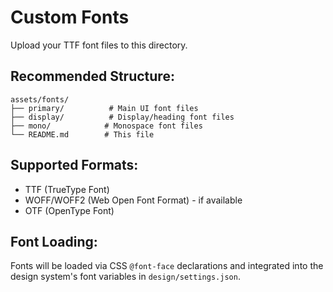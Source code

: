 # Custom Fonts

Upload your TTF font files to this directory.

## Recommended Structure:
```
assets/fonts/
├── primary/          # Main UI font files
├── display/          # Display/heading font files  
├── mono/            # Monospace font files
└── README.md        # This file
```

## Supported Formats:
- TTF (TrueType Font)
- WOFF/WOFF2 (Web Open Font Format) - if available
- OTF (OpenType Font)

## Font Loading:
Fonts will be loaded via CSS `@font-face` declarations and integrated into the design system's font variables in `design/settings.json`.